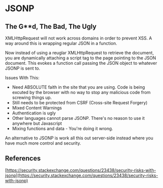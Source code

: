 # JSONP
## The G**d, The Bad, The Ugly

XMLHttpRequest will not work across domains in order to prevent XSS. A way around this is wrapping regular JSON in a function.

Now instead of using a reuglar XMLHttpRequest to retrieve the document, you are dynamically attaching a script tag to the page pointing to the JSON document. This evokes a function call passing the JSON object to whatever JSONP is sent to.

Issues With This:

- Need ABSOLUTE faith in the site that you are using. Code is being excuted by the browser with no way to stop any malicious code from screwing things up.
- Still needs to be protected from CSRF (Cross-site Request Forgery)
- Mixed Content Warnings
- Authentication is ugly
- Other languages cannot parse JSONP. There's no reason to use it anywhere but Javascript
- Mixing functions and data - You're doing it wrong.

An alternative to JSONP is work all this out server-side instead where you have much more control and security.

## References
[https://security.stackexchange.com/questions/23438/security-risks-with-jsonp](https://security.stackexchange.com/questions/23438/security-risks-with-jsonp)